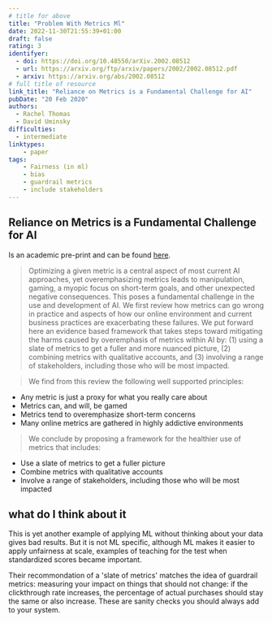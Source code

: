 ```yaml
---
# title for above
title: "Problem With Metrics Ml"
date: 2022-11-30T21:55:39+01:00
draft: false
rating: 3
identifyer:
  - doi: https://doi.org/10.48550/arXiv.2002.08512
  - url: https://arxiv.org/ftp/arxiv/papers/2002/2002.08512.pdf
  - arxiv: https://arxiv.org/abs/2002.08512
# full title of resource
link_title: "Reliance on Metrics is a Fundamental Challenge for AI"
pubDate: "20 Feb 2020"
authors:
  - Rachel Thomas
  - David Uminsky
difficulties:
  - intermediate
linktypes:
    - paper
tags:
    - Fairness (in ml)
    - bias
    - guardrail metrics
    - include stakeholders
---
```


## Reliance on Metrics is a Fundamental Challenge for AI
Is an academic pre-print and can be found [here](https://arxiv.org/abs/2002.08512).

> Optimizing a given metric is a central aspect of most current AI approaches, yet overemphasizing metrics leads to manipulation, gaming, a myopic focus on short-term goals, and other unexpected negative consequences. This poses a fundamental challenge in the use and development of AI. We first review how metrics can go wrong in practice and aspects of how our online environment and current business practices are exacerbating these failures. We put forward here an evidence based framework that takes steps toward mitigating the harms caused by overemphasis of metrics within AI by: (1) using a slate of metrics to get a fuller and more nuanced picture, (2) combining metrics with qualitative accounts, and (3) involving a range of stakeholders, including those who will be most impacted.

> We find from this review the following well supported principles:
-  Any metric is just a proxy for what you really care about
-  Metrics can, and will, be gamed
-  Metrics tend to overemphasize short-term concerns
-  Many online metrics are gathered in highly addictive environments


> We conclude by proposing a framework for the healthier use of metrics that includes:
-  Use a slate of metrics to get a fuller picture
-  Combine metrics with qualitative accounts
-  Involve a range of stakeholders, including those who will be most impacted


## what do I think about it
This is yet another example of applying ML without thinking about your data gives bad results.
But it is not ML specific, although ML makes it easier to apply unfairness at scale, examples of teaching for the test when standardized scores became important. 

Their recommondation of a 'slate of metrics' matches the idea of guardrail metrics: measuring your impact on things that should not change: if the clickthrough rate increases, the percentage of actual purchases should stay the same or also increase. These are sanity checks you should always add to your system.  
